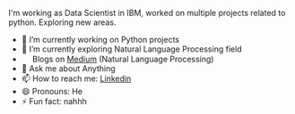 I'm working as Data Scientist in IBM, worked on multiple projects related to python. Exploring new areas.

- 🔭 I’m currently working on Python projects
- 🌱 I’m currently exploring Natural Language Processing field
-  <img src="https://pic.sopili.net/pub/emoji/twitter/2/72x72/1f4d1.png" width=15 height=15> Blogs on [Medium](https://medium.com/@yashj302) (Natural Language Processing)
- 💬 Ask me about Anything
- 📫 How to reach me: [Linkedin](https://www.linkedin.com/in/yashj302/)
- 😄 Pronouns: He
- ⚡ Fun fact: nahhh
